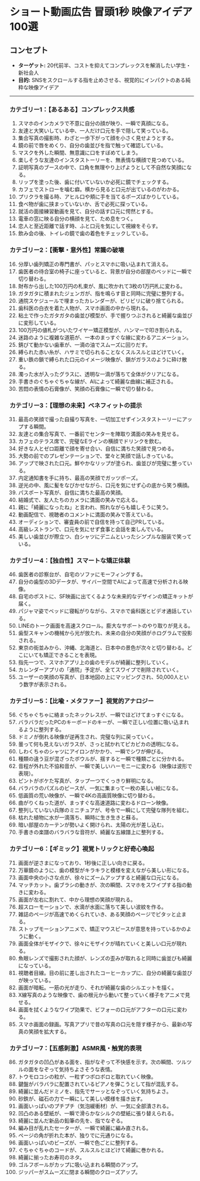 # ショート動画広告 冒頭1秒 映像アイデア100選

## コンセプト
- **ターゲット:** 20代前半、コストを抑えてコンプレックスを解消したい学生・新社会人
- **目的:** SNSをスクロールする指を止めさせる、視覚的にインパクトのある純粋な映像アイデア

---

### カテゴリー1：【あるある】コンプレックス共感

1.  スマホのインカメラで不意に自分の顔が映り、一瞬で真顔になる。
2.  友達と大笑いしている中、一人だけ口元を手で隠して笑っている。
3.  集合写真の撮影時、わざと一歩下がって顔を小さく見せようとする。
4.  鏡の前で唇をめくり、自分の歯並びを指で触って確認している。
5.  マスクを外した瞬間、無意識に口をすぼめてしまう。
6.  楽しそうな友達のインスタストーリーを、無表情な横顔で見つめている。
7.  証明写真のブースの中で、口角を無理やり上げようとして不自然な笑顔になる。
8.  リップを塗った後、歯に付いていないか必死に鏡でチェックする。
9.  カフェでストローを噛む癖。横から見ると口元が出ているのがわかる。
10. プリクラを撮る時、アヒル口や頬に手を当てるポーズばかりしている。
11. 食べ物が歯に挟まっていないか、舌で必死に探っている。
12. 就活の面接練習動画を見て、自分の話す口元に愕然とする。
13. 電車の窓に映る自分の横顔を見て、ため息をつく。
14. 恋人と至近距離で話す時、ふと口元を気にして視線をそらす。
15. 飲み会の後、トイレの鏡で歯の着色をチェックしている。

### カテゴリー2：【衝撃・意外性】常識の破壊

16. 分厚い歯列矯正の専門書が、パッとスマホに吸い込まれて消える。
17. 歯医者の待合室の椅子に座っていると、背景が自分の部屋のベッドに一瞬で切り替わる。
18. 財布から出した100万円の札束が、風に吹かれて3枚の1万円札に変わる。
19. ガタガタに積まれたジェンガが、指を鳴らす音と同時に完璧に整列する。
20. 通院スケジュールで埋まったカレンダーが、ビリビリに破り捨てられる。
21. 歯科医の白衣を着た人物が、スマホ画面の中から現れる。
22. 粘土で作ったガタガタの歯並び模型が、手で握りつぶされると綺麗な歯並びに変形している。
23. 100万円の値札がついたワイヤー矯正模型が、ハンマーで叩き割られる。
24. 迷路のように複雑な道筋が、一本のまっすぐな線に変わるアニメーション。
25. 錆びて動かない歯車が、一滴の油でスムーズに回りだす。
26. 縛られた赤い糸が、ハサミで切られることなくスルスルとほどけていく。
27. 重い鉄の鎖で縛られた口元のイメージ映像が、鎖がガラスのように砕け散る。
28. 濁った水が入ったグラスに、透明な一滴が落ちて全体がクリアになる。
29. 手書きのぐちゃぐちゃな線が、AIによって綺麗な曲線に補正される。
30. 苦悶の表情の石膏像が、笑顔の石膏像に一瞬で切り替わる。

### カテゴリー3：【理想の未来】ベネフィットの提示

31. 最高の笑顔で撮った自撮り写真を、一切加工せずインスタストーリーにアップする瞬間。
32. 友達との集合写真で、一番前でセンターを陣取り満面の笑みを見せる。
33. カフェのテラス席で、完璧なEラインの横顔でドリンクを飲む。
34. 好きな人とゼロ距離で顔を寄せ合い、自信に満ちた笑顔で見つめる。
35. 大勢の前でのプレゼンテーションで、堂々と笑顔で話しきっている。
36. アップで映された口元。鮮やかなリップが塗られ、歯並びが完璧に整っている。
37. 内定通知書を手に持ち、最高の笑顔でガッツポーズ。
38. 逆光の中、風に髪をなびかせながら、口元を気にせず心の底から笑う横顔。
39. パスポート写真が、自信に満ちた最高の笑顔。
40. 結婚式で、友人たちのカメラに満面の笑みで応える。
41. 親に「綺麗になったね」と言われ、照れながらも嬉しそうに笑う。
42. 動画配信で、視聴者のコメントに満面の笑みで答えている。
43. オーディションで、審査員の前で自信を持って自己PRしている。
44. 高級レストランで、口元を気にせず食事と会話を楽しんでいる。
45. 美しい歯並びが際立つ、白シャツにデニムといったシンプルな服装で笑っている。

### カテゴリー4：【独自性】スマートな矯正体験

46. 歯医者の診察台が、自宅のソファにモーフィングする。
47. 自分の歯型の3Dデータが、サイバー空間でAIによって高速で分析される映像。
48. 自宅のポストに、SF映画に出てくるような未来的なデザインの矯正キットが届く。
49. パジャマ姿でベッドに寝転がりながら、スマホで歯科医とビデオ通話している。
50. LINEのトーク画面を高速スクロール。膨大なサポートのやり取りが見える。
51. 歯型スキャンの機械から光が放たれ、未来の自分の笑顔がホログラムで投影される。
52. 東京の街並みから、沖縄、北海道と、日本中の景色が次々と切り替わる。どこにいても矯正できることを表現。
53. 指先一つで、スマホアプリ上の歯のモデルが綺麗に整列していく。
54. カレンダーアプリの「通院」予定が、全てスワイプで削除されていく。
55. ユーザーの笑顔の写真が、日本地図の上にマッピングされ、50,000人という数字が表示される。

### カテゴリー5：【比喩・メタファー】視覚的アナロジー

56. ぐちゃぐちゃに絡まったネックレスが、一瞬でほどけてまっすぐになる。
57. バラバラだったPCのキーボードのキーが、一瞬で正しい位置に吸い込まれるように整列する。
58. ドミノが倒れる映像が逆再生され、完璧な列に戻っていく。
59. 曇って何も見えないガラスが、さっと拭かれてピカピカの透明になる。
60. しわくちゃのシャツにアイロンがかかり、一瞬でシワが伸びる。
61. 種類の違う豆が混ざったボウルが、揺すると一瞬で種類ごとに分かれる。
62. 音程が外れた不協和音が、一瞬で美しいハーモニーに変わる（映像は波形で表現）。
63. ピントがボケた写真が、タップ一つでくっきり鮮明になる。
64. バラバラのパズルのピースが、一気に集まって一枚の美しい絵になる。
65. 低画質の荒い映像が、一瞬で4Kの高画質映像に切り替わる。
66. 曲がりくねった道が、まっすぐな高速道路に変わるドローン映像。
67. 整列していない兵隊のミニチュアが、号令で一瞬にして完璧な隊列を組む。
68. 枯れた植物に水が一滴落ち、瞬時に生き生きと蘇る。
69. 暗い部屋のカーテンが勢いよく開けられ、太陽の光が差し込む。
70. 手書きの楽譜のバラバラな音符が、綺麗な五線譜上に整列する。

### カテゴリー6：【ギミック】視覚トリックと好奇心喚起

71. 画面が逆さまになっており、1秒後に正しい向きに戻る。
72. 万華鏡のように、歯の模型がキラキラと模様を変えながら美しい形になる。
73. 画面中央の小さな点が、徐々にズームアップすると綺麗な口元になる。
74. マッチカット。歯ブラシの動きが、次の瞬間、スマホをスワイプする指の動きに変わる。
75. 画面が左右に割れて、中から理想の笑顔が現れる。
76. 超スローモーションで、水滴が水面に落ちて美しい波紋を作る。
77. 雑誌のページが高速でめくられていき、ある笑顔のページでピタッと止まる。
78. ストップモーションアニメで、矯正マウスピースが意思を持っているかのように動く。
79. 画面全体がモザイクで、徐々にモザイクが晴れていくと美しい口元が現れる。
80. 魚眼レンズで撮影された顔が、レンズの歪みが取れると同時に歯並びも綺麗になっている。
81. 視聴者目線。目の前に差し出されたコーヒーカップに、自分の綺麗な歯並びが映っている。
82. 画面が暗転。一筋の光が走り、それが綺麗な歯のシルエットを描く。
83. X線写真のような映像で、歯の根元から動いて整っていく様子をアニメで見せる。
84. 画面を拭くようなワイプ効果で、ビフォーの口元がアフターの口元に変わる。
85. スマホ画面の録画。写真アプリで昔の写真の口元を隠す様子から、最新の写真の笑顔を拡大する。

### カテゴリー7：【五感刺激】ASMR風・触覚的表現

86. ガタガタの凹凸がある面を、指がなぞって不快感を示す。次の瞬間、ツルツルの面をなぞって気持ちよさそうな表情。
87. トウモロコシの粒が、一粒ずつポロポロと取れていく映像。
88. 鍵盤がバラバラに配置されているピアノを弾こうとして指が混乱する。
89. 綺麗に並んだドミノを、指先でサーッとなぞっていく気持ちよさ。
90. 砂鉄が、磁石の力で一瞬にして美しい模様を描き出す。
91. 画面いっぱいのプチプチ（気泡緩衝材）が、一気に全部潰される。
92. 凹凸のある壁紙が、一瞬で滑らかなシルクの壁紙に張り替えられる。
93. 綺麗に並んだ新品の鉛筆の先を、指でなぞる。
94. 編み目が乱れたセーターが、一瞬で綺麗に編み直される。
95. ページの角が折れた本が、独りでに元通りになる。
96. 画面いっぱいのビーズが、一瞬で色ごとに整列する。
97. ぐちゃぐちゃのコードが、スルスルとほどけて綺麗に巻かれる。
98. 綺麗に揃ったお寿司のネタ。
99. ゴルフボールがカップに吸い込まれる瞬間のアップ。
100. ジッパーがスムーズに閉まる瞬間のクローズアップ。
